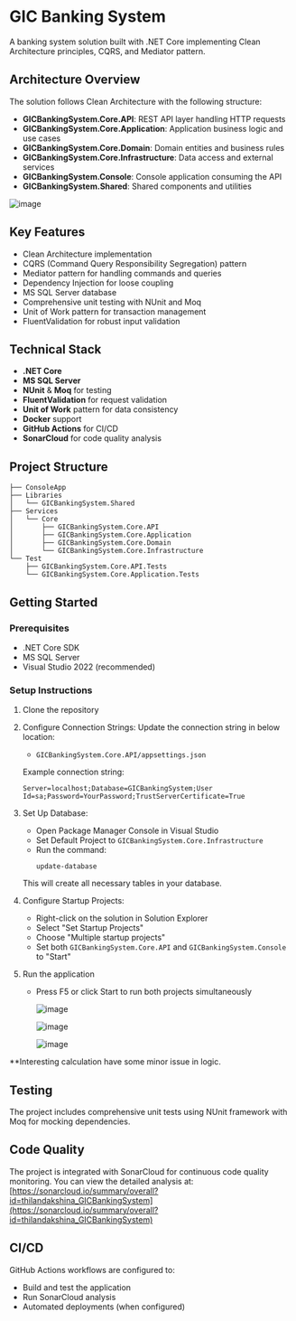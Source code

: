 # GIC Banking System

A banking system solution built with .NET Core implementing Clean Architecture principles, CQRS, and Mediator pattern.

## Architecture Overview

The solution follows Clean Architecture with the following structure:

- **GICBankingSystem.Core.API**: REST API layer handling HTTP requests
- **GICBankingSystem.Core.Application**: Application business logic and use cases
- **GICBankingSystem.Core.Domain**: Domain entities and business rules
- **GICBankingSystem.Core.Infrastructure**: Data access and external services
- **GICBankingSystem.Console**: Console application consuming the API
- **GICBankingSystem.Shared**: Shared components and utilities


![image](https://github.com/user-attachments/assets/6f029792-8327-40ad-b9ef-2bb30f6ae16d)


## Key Features

- Clean Architecture implementation
- CQRS (Command Query Responsibility Segregation) pattern
- Mediator pattern for handling commands and queries
- Dependency Injection for loose coupling
- MS SQL Server database
- Comprehensive unit testing with NUnit and Moq
- Unit of Work pattern for transaction management
- FluentValidation for robust input validation

## Technical Stack

- **.NET Core**
- **MS SQL Server**
- **NUnit** & **Moq** for testing
- **FluentValidation** for request validation
- **Unit of Work** pattern for data consistency
- **Docker** support
- **GitHub Actions** for CI/CD
- **SonarCloud** for code quality analysis

## Project Structure

```
├── ConsoleApp
├── Libraries
│   └── GICBankingSystem.Shared
├── Services
│   └── Core
│       ├── GICBankingSystem.Core.API
│       ├── GICBankingSystem.Core.Application
│       ├── GICBankingSystem.Core.Domain
│       └── GICBankingSystem.Core.Infrastructure
└── Test
    ├── GICBankingSystem.Core.API.Tests
    └── GICBankingSystem.Core.Application.Tests
```

## Getting Started

### Prerequisites
- .NET Core SDK
- MS SQL Server
- Visual Studio 2022 (recommended)

### Setup Instructions

1. Clone the repository

2. Configure Connection Strings:
   Update the connection string in below location:
   - `GICBankingSystem.Core.API/appsettings.json`
   

   Example connection string:
   ```
   Server=localhost;Database=GICBankingSystem;User Id=sa;Password=YourPassword;TrustServerCertificate=True
   ```

3. Set Up Database:
   - Open Package Manager Console in Visual Studio
   - Set Default Project to `GICBankingSystem.Core.Infrastructure`
   - Run the command:
     ```
     update-database
     ```
   This will create all necessary tables in your database.

4. Configure Startup Projects:
   - Right-click on the solution in Solution Explorer
   - Select "Set Startup Projects"
   - Choose "Multiple startup projects"
   - Set both `GICBankingSystem.Core.API` and `GICBankingSystem.Console` to "Start"

5. Run the application
   - Press F5 or click Start to run both projects simultaneously
  

     ![image](https://github.com/user-attachments/assets/7eb40950-565c-4f5e-acfe-b55eab63172a)

     ![image](https://github.com/user-attachments/assets/2fa45c1c-1c27-4af3-a44e-10f9d8b400c2)

     ![image](https://github.com/user-attachments/assets/1663aef7-0d72-4027-bcf5-acb3b1842e06)

**Interesting calculation have some minor issue in logic.
## Testing

The project includes comprehensive unit tests using NUnit framework with Moq for mocking dependencies.

## Code Quality

The project is integrated with SonarCloud for continuous code quality monitoring. You can view the detailed analysis at:
[https://sonarcloud.io/summary/overall?id=thilandakshina_GICBankingSystem](https://sonarcloud.io/summary/overall?id=thilandakshina_GICBankingSystem)

## CI/CD

GitHub Actions workflows are configured to:
- Build and test the application
- Run SonarCloud analysis
- Automated deployments (when configured)
